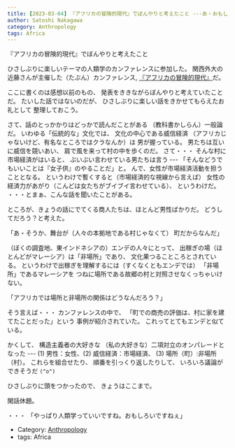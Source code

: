 ```yaml
---
title: [2023-03-04] 『アフリカの冒険的現代』でぼんやりと考えたこと ---あ・おもしろかった
author: Satoshi Nakagawa
category: Anthropology
tags: Africa
---
```


『アフリカの冒険的現代』でぼんやりと考えたこと

 ひさしぶりに楽しいテーマの人類学のカンファレンスに参加した。
関西外大の近藤さんが主催した（たぶん）カンファレンス,
[『アフリカの冒険的現代』](https://www.kansaigaidai.ac.jp/news/detail/?id=1724)だ。

 ここに書くのは感想以前のもの、
発表をききながらぼんやりと考えていたことだ。
たいした話ではないのだが、
ひさしぶりに楽しい話をきかせてもらえたお礼として
整理しておこう。

 さて、話のとっかかりはどっかで読んだことがある
（教科書かしらん）一般論だ。
いわゆる「伝統的な」文化では、
文化の中心である威信経済
（アフリカじゃないけど、有名なところではクラなんか）は
男が握っている。
男たちは互いに威信を競いあい、
肩で風を来って村の中を歩くのだ。
さて・・・
そんな村に市場経済がはいると、
ぶいぶい言わせている男たちは言う ---
「そんなどうでもいいことは『女子供』のやることだ」と。
んで、女性が市場経済活動を担うこととなる。
というわけで暫くすると（市場経済的な視線から言えば）
女性の経済力があがり（こんどは女たちがブイブイ言わせている）、
というわけだ。
・・・とまぁ、こんな話を聞いたことがある。

 ところが、きょうの話にでてくる商人たちは、ほとんど男性ばかりだ。
どうしてだろう？と考えた。

 「あ・そうか、舞台が（人々の本拠地である村じゃなくて）
町だからなんだ」

 （ぼくの調査地、東インドネシアの）エンデの人々にとって、
出稼ぎの場（ほとんどがマレーシア）は「非場所」であり、
文化果つることころとされている。
というわけで出稼ぎを理解するには（すくなくともエンデでは）
「非場所」であるマレーシアを
つねに場所である故郷の村と対照させなくっちゃいけない。

 「アフリカでは場所と非場所の関係はどうなんだろう？」

 そう言えば・・・
カンファレンスの中で、
「町での商売の評価は、村に家を建てたことだった」という
事例が紹介されていた。
これってとてもエンデと似ている。

 かくして、
構造主義者の大好きな
（私の大好きな）二項対立のオンパレードとなった ---
(1) 男性：女性、(2) 威信経済：市場経済、
(3) 場所（町）:非場所（村）。
これらを組合せたり、
順番を引っくり返したりして、
いろいろ議論ができそうだ  `(^o^)` 

 ひさしぶりに頭をつかったので、
きょうはここまで。

 閑話休題。

 ・・・
「やっぱり人類学っていいですね。おもしろいですねぇ」

- Category: [Anthropology](https://merapano.github.io/categories.html#Anthropology)
- tags: Africa
